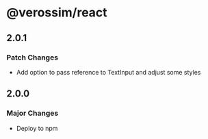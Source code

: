 # @verossim/react

## 2.0.1

### Patch Changes

- Add option to pass reference to TextInput and adjust some styles

## 2.0.0

### Major Changes

- Deploy to npm
